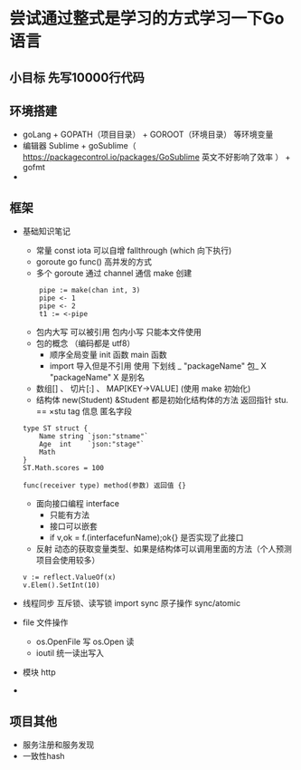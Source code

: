 
# 尝试通过整式是学习的方式学习一下Go语言

## 小目标 先写10000行代码


## 环境搭建
- goLang + GOPATH（项目目录） + GOROOT（环境目录） 等环境变量
- 编辑器 Sublime + goSublime（ https://packagecontrol.io/packages/GoSublime 英文不好影响了效率 ） + gofmt
- 

## 框架
- 基础知识笔记
    + 常量 const  iota 可以自增    fallthrough (which 向下执行)
    + goroute go func() 高并发的方式
    +  多个  goroute 通过 channel 通信   make 创建 
    ```
        pipe := make(chan int, 3)
        pipe <- 1
        pipe <- 2
        t1 := <-pipe
    ```
    + 包内大写 可以被引用  包内小写 只能本文件使用
    + 包的概念 （编码都是 utf8）
        * 顺序全局变量  init 函数  main 函数
        * import 导入但是不引用 使用 下划线 _ "packageName" 包_   X "packageName" X 是别名
    + 数组[] 、 切片[:] 、 MAP[KEY->VALUE] (使用 make 初始化)
    + 结构体  new(Student)  &Student  都是初始化结构体的方法  返回指针  stu.  == ×stu  tag 信息   匿名字段
    ```
    type ST struct {
        Name string `json:"stname"`
        Age  int    `json:"stage"`
        Math
    }
    ST.Math.scores = 100

    func(receiver type) method(参数) 返回值 {}
    ```
    + 面向接口编程 interface
        * 只能有方法
        * 接口可以嵌套
        * if v,ok = f.(interfacefunName);ok{}  是否实现了此接口
    + 反射 动态的获取变量类型、如果是结构体可以调用里面的方法（个人预测项目会使用较多） 
    ```
    v := reflect.ValueOf(x)
    v.Elem().SetInt(10)
    ```

- 线程同步  互斥锁、读写锁    import sync   原子操作 sync/atomic
- file 文件操作
    + os.OpenFile  写   os.Open 读
    + ioutil  统一读出写入
- 模块 http
-



## 项目其他
- 服务注册和服务发现
- 一致性hash
